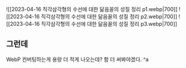 ![[2023-04-16 직각삼각형의 수선에 대한 닮음꼴의 성질 정리 p1.webp|700]]
![[2023-04-16 직각삼각형의 수선에 대한 닮음꼴의 성질 정리 p2.webp|700]]
![[2023-04-16 직각삼각형의 수선에 대한 닮음꼴의 성질 정리 p3.webp|700]]
## 그런데
WebP 컨버팅하는게 용량 더 적게 나오는데? 함 더 써봐야겠다. ^a